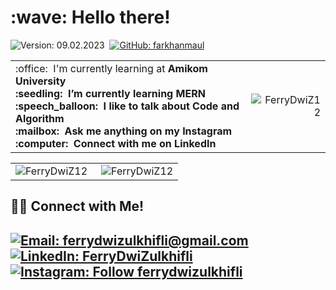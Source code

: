 <h1 align="left" id="macropower-title">:wave: Hello there!</h1>

![Version: 09.02.2023](https://img.shields.io/badge/version-25.12.2022-informational)&nbsp;
[![GitHub: farkhanmaul](https://img.shields.io/github/followers/FerryDwiZ12?label=follow&style=social)](https://github.com/FerryDwiZ12)&nbsp;


<table>
<tr>
<td align="left">
 :office: &nbsp;I'm currently learning at <b>Amikom University<b>
<br> :seedling: &nbsp;I’m currently learning <b>MERN<b>
<br> :speech_balloon: &nbsp;I like to talk about <b>Code<b> and <b>Algorithm<b>
<br> :mailbox: &nbsp;Ask me anything on my <b>Instagram<b>
<br> :computer: &nbsp;Connect with me on <b>LinkedIn<b>
</td>
<td align="right">
<a href="#FerryDwiZ12-title">
  <img src="https://github-readme-stats.vercel.app/api?username=FerryDwiZ12&show_icons=true&theme=react&border_color=61dafb&hide_border=true" alt="FerryDwiZ12" align="right"/>
</a>
</td>
</tr>
</table>

<table>
  <tr>
    <td align="left">
   <a href="#FerryDwiZ12-title">
      <img src="https://github-readme-stats.vercel.app/api/top-langs/?username=FerryDwiZ12&hide=c%23,powershell,Mathematica,Ruby,Objective-C,Objective-C%2b%2b,Cuda&title_color=61dafb&text_color=ffffff&icon_color=61dafb&bg_color=20232a&langs_count=8&layout=compact&border_color=61dafb&hide_border=true" alt="FerryDwiZ12" align="left"/>
    </a>
    </td>
    <td align="right">
    <a href="#FerryDwiZ12-title">
      <img src="https://github-readme-streak-stats.herokuapp.com/?user=FerryDwiZ12&theme=react&border=61dafb&hide_border=true" alt="FerryDwiZ12" align="right"/>
    </a>
    </td>
  </tr>
</table>

<!---
FerryDwiZ12/FerryDwiZ12 is a ✨ special ✨ repository because its `README.md` (this file) appears on your GitHub profile.
You can click the Preview link to take a look at your changes.
--->

## 🤝🏻 Connect with Me!
[![Email: ferrydwizulkhifli@gmail.com](https://img.shields.io/badge/-ferrydwizulkhifli@gmail.com-D14836?style=flat&logo=Gmail&logoColor=white)](mailto:ferrydwizulkhifli@gmail.com)
[![LinkedIn: FerryDwiZulkhifli](https://img.shields.io/badge/-LinkedIn-blue?style=flat&logo=Linkedin&logoColor=white&link=https://www.linkedin.com/in/ferrydwizulkhifli/)](https://www.linkedin.com/in/ferrydwizulkhifli/)&nbsp;
[![Instagram: Follow ferrydwizulkhifli](https://img.shields.io/badge/-Instagram-E4405F?style=flat&logo=Instagram&logoColor=white)](https://www.instagram.com/ferrydwizulkhifli)&nbsp;
---
